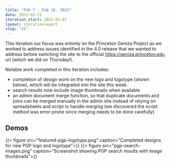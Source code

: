 ```yaml
---
title: "Feb 7 - Feb 18, 2022"
date: 2022-02-21
iteration_start: 2022-02-07
layout: iterationreport
slug: "21"
---
```


This iteration our focus was entirely on the Princeton Geniza Project as we worked to address issues identified in the 4.0 release that we wanted to address before switching the site to the official https://geniza.princeton.edu url (which we did on Thursday!).

Notable work completed in this iteration includes:
- completion of design work on the new logo and logotype (shown below), which will be integrated into the site this week.
- search results now include image thumbnails when available
- an admin document merge function, so that duplicate documents and joins can be merged manually in the admin site instead of relying on spreadsheets and script to handle merging (we discovered the script method was error-prone since merging needs to be done carefully)

## Demos
{{< figure src="featured-pgp-logotype.png" caption="Completed designs for new PGP logo and logotype">}}
{{< figure src="pgp-search-images.png" caption="Screenshot showing PGP search results with image thumbnails">}}









